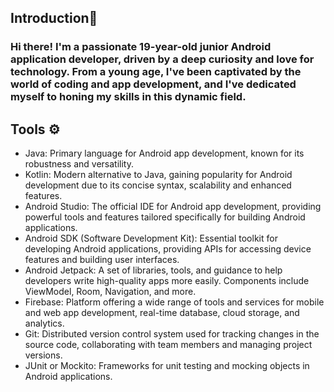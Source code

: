 ## Introduction🤵
### Hi there! I'm a passionate 19-year-old junior Android application developer, driven by a deep curiosity and love for technology. From a young age, I've been captivated by the world of coding and app development, and I've dedicated myself to honing my skills in this dynamic field.

## Tools ⚙️
* Java: Primary language for Android app development, known for its robustness and versatility.
* Kotlin: Modern alternative to Java, gaining popularity for Android development due to its concise syntax, scalability and enhanced features.
* Android Studio: The official IDE for Android app development, providing powerful tools and features tailored specifically for building Android applications.
* Android SDK (Software Development Kit): Essential toolkit for developing Android applications, providing APIs for accessing device features and building user interfaces.
* Android Jetpack: A set of libraries, tools, and guidance to help developers write high-quality apps more easily. Components include ViewModel, Room, Navigation, and more.
* Firebase: Platform offering a wide range of tools and services for mobile and web app development, real-time database, cloud storage, and analytics.
* Git: Distributed version control system used for tracking changes in the source code, collaborating with team members and managing project versions.
* JUnit or Mockito: Frameworks for unit testing and mocking objects in Android applications. 
